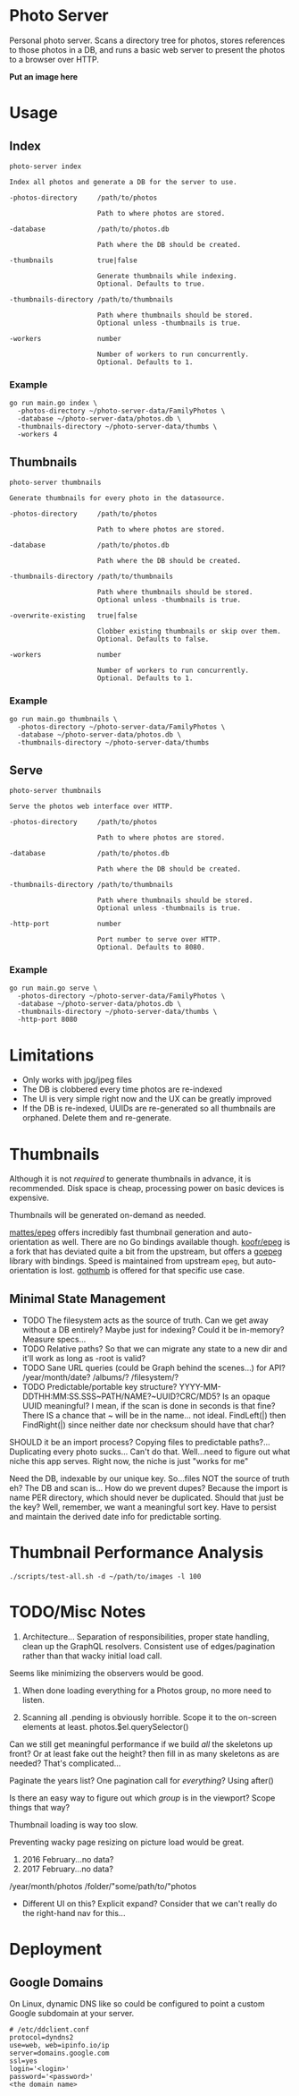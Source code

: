 # Photo Server

Personal photo server. Scans a directory tree for photos, stores references to those photos in a DB, and runs a basic web server to present the photos to a browser over HTTP.

**Put an image here**

# Usage

## Index

```
photo-server index

Index all photos and generate a DB for the server to use.

-photos-directory     /path/to/photos

                      Path to where photos are stored.

-database             /path/to/photos.db

                      Path where the DB should be created.

-thumbnails           true|false

                      Generate thumbnails while indexing.
                      Optional. Defaults to true.

-thumbnails-directory /path/to/thumbnails

                      Path where thumbnails should be stored.
                      Optional unless -thumbnails is true.

-workers              number

                      Number of workers to run concurrently.
                      Optional. Defaults to 1.
```

### Example

```
go run main.go index \
  -photos-directory ~/photo-server-data/FamilyPhotos \
  -database ~/photo-server-data/photos.db \
  -thumbnails-directory ~/photo-server-data/thumbs \
  -workers 4
```

## Thumbnails

```
photo-server thumbnails

Generate thumbnails for every photo in the datasource.

-photos-directory     /path/to/photos

                      Path to where photos are stored.

-database             /path/to/photos.db

                      Path where the DB should be created.

-thumbnails-directory /path/to/thumbnails

                      Path where thumbnails should be stored.
                      Optional unless -thumbnails is true.

-overwrite-existing   true|false

                      Clobber existing thumbnails or skip over them.
                      Optional. Defaults to false.

-workers              number

                      Number of workers to run concurrently.
                      Optional. Defaults to 1.
```

### Example

```
go run main.go thumbnails \
  -photos-directory ~/photo-server-data/FamilyPhotos \
  -database ~/photo-server-data/photos.db \
  -thumbnails-directory ~/photo-server-data/thumbs
```

## Serve

```
photo-server thumbnails

Serve the photos web interface over HTTP.

-photos-directory     /path/to/photos

                      Path to where photos are stored.

-database             /path/to/photos.db

                      Path where the DB should be created.

-thumbnails-directory /path/to/thumbnails

                      Path where thumbnails should be stored.
                      Optional unless -thumbnails is true.

-http-port            number

                      Port number to serve over HTTP.
                      Optional. Defaults to 8080.
```

### Example

```
go run main.go serve \
  -photos-directory ~/photo-server-data/FamilyPhotos \
  -database ~/photo-server-data/photos.db \
  -thumbnails-directory ~/photo-server-data/thumbs \
  -http-port 8080
```

# Limitations

* Only works with jpg/jpeg files
* The DB is clobbered every time photos are re-indexed
* The UI is very simple right now and the UX can be greatly improved
* If the DB is re-indexed, UUIDs are re-generated so all thumbnails are orphaned. Delete them and re-generate.

# Thumbnails

Although it is not _required_ to generate thumbnails in advance, it is recommended. Disk space is cheap, processing power on basic devices is expensive.

Thumbnails will be generated on-demand as needed.

[mattes/epeg](https://github.com/mattes/epeg) offers incredibly fast thumbnail generation and auto-orientation as well. There are no Go bindings available though. [koofr/epeg](https://github.com/koofr/epeg) is a fork that has deviated quite a bit from the upstream, but offers a [goepeg](https://github.com/koofr/goepeg) library with bindings. Speed is maintained from upstream `epeg`, but auto-orientation is lost. [gothumb](https://github.com/koofr/gothumb/) is offered for that specific use case.

## Minimal State Management

* TODO The filesystem acts as the source of truth. Can we get away without a DB entirely? Maybe just for indexing? Could it be in-memory? Measure specs...
* TODO Relative paths? So that we can migrate any state to a new dir and it'll work as long as -root is valid?
* TODO Sane URL queries (could be Graph behind the scenes...) for API? /year/month/date? /albums/? /filesystem/?
* TODO Predictable/portable key structure? YYYY-MM-DDTHH:MM:SS.SSS~PATH/NAME?~UUID?CRC/MD5? Is an opaque UUID meaningful? I mean, if the scan is done in seconds is that fine? There IS a chance that ~ will be in the name... not ideal. FindLeft(|) then FindRight(|) since neither date nor checksum should have that char?

SHOULD it be an import process? Copying files to predictable paths?... Duplicating every photo sucks... Can't do that. Well...need to figure out what niche this app serves. Right now, the niche is just "works for me"

Need the DB, indexable by our unique key. So...files NOT the source of truth eh? The DB and scan is... How do we prevent dupes? Because the import is name PER directory, which should never be duplicated. Should that just be the key? Well, remember, we want a meaningful sort key. Have to persist and maintain the derived date info for predictable sorting.

# Thumbnail Performance Analysis

```
./scripts/test-all.sh -d ~/path/to/images -l 100
```

# TODO/Misc Notes

1. Architecture... Separation of responsibilities, proper state handling, clean up the GraphQL resolvers. Consistent use of edges/pagination rather than that wacky initial load call.

Seems like minimizing the observers would be good.

1. When done loading everything for a Photos group, no more need to listen.

1. Scanning all .pending is obviously horrible. Scope it to the on-screen elements at least. photos.$el.querySelector()

Can we still get meaningful performance if we build *all* the skeletons up front? Or at least fake out the height? then fill in as many skeletons as are needed? That's complicated...

Paginate the years list? One pagination call for *everything*? Using after()

Is there an easy way to figure out which _group_ is in the viewport? Scope things that way?

Thumbnail loading is way too slow.

Preventing wacky page resizing on picture load would be great.

1. 2016 February...no data?
1. 2017 February...no data?

/year/month/photos
/folder/"some/path/to/"photos
  * Different UI on this? Explicit expand? Consider that we can't really do the right-hand nav for this...

# Deployment

## Google Domains

On Linux, dynamic DNS like so could be configured to point a custom Google subdomain at your server.

```
# /etc/ddclient.conf
protocol=dyndns2
use=web, web=ipinfo.io/ip
server=domains.google.com
ssl=yes
login='<login>'
password='<password>'
<the domain name>
```
